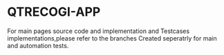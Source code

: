 # QTRECOGI-APP
For main pages source code and implementation and Testcases implementations,please 
refer to the branches Created seperatrly for main and automation tests.
